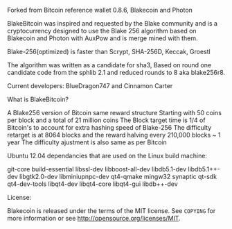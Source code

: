 Forked from Bitcoin reference wallet 0.8.6, Blakecoin and Photon

BlakeBitcoin was inspired and requested by the Blake community and is a cryptocurrency designed to use the Blake 256 algorithm based on Blakecoin and Photon with AuxPow and is merge mined with them.

Blake-256(optimized) is faster than Scrypt, SHA-256D, Keccak, Groestl

The algorithm was written as a candidate for sha3, Based on round one candidate code from the sphlib 2.1 and reduced rounds to 8 aka blake256r8.

Current developers:
BlueDragon747 and Cinnamon Carter

What is BlakeBitcoin?

A Blake256 version of Bitcoin same reward structure Starting with 50 coins per block and a total of 21 million coins 
The Block target time is 1/4 of Bitcoin's to account for extra hashing speed of Blake-256
The difficulty retarget is at 8064 blocks and the reward halving every 210,000 blocks ~ 1 year
The difficulty ajustment is also same as per Bitcoin
  

Ubuntu 12.04 dependancies that are used on the Linux build machine:

git-core build-essential libssl-dev libboost-all-dev libdb5.1-dev libdb5.1++-dev libgtk2.0-dev libminiupnpc-dev qt4-qmake mingw32 synaptic qt-sdk qt4-dev-tools libqt4-dev libqt4-core libqt4-gui libdb++-dev

License:

Blakecoin is released under the terms of the MIT license. See `COPYING` for more
information or see http://opensource.org/licenses/MIT.



